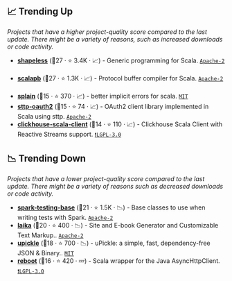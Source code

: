 ## 📈 Trending Up

_Projects that have a higher project-quality score compared to the last update. There might be a variety of reasons, such as increased downloads or code activity._

- <b><a href="https://github.com/milessabin/shapeless">shapeless</a></b> (🥇27 ·  ⭐ 3.4K · 📈) - Generic programming for Scala. <code><a href="http://bit.ly/3nYMfla">Apache-2</a></code> <code><img src="https://scalac.io/wp-content/uploads/2021/02/image-125-1.svg" style="display:inline;" width="13" height="13"></code> <code><img src="https://www.scala-js.org/assets/img/scala-js-logo.svg" style="display:inline;" width="13" height="13"></code>
- <b><a href="https://github.com/scalapb/ScalaPB">scalapb</a></b> (🥇27 ·  ⭐ 1.3K · 📈) - Protocol buffer compiler for Scala. <code><a href="http://bit.ly/3nYMfla">Apache-2</a></code> <code><img src="https://scalac.io/wp-content/uploads/2021/02/image-125-1.svg" style="display:inline;" width="13" height="13"></code> <code><img src="https://www.scala-js.org/assets/img/scala-js-logo.svg" style="display:inline;" width="13" height="13"></code>
- <b><a href="https://github.com/tek/splain">splain</a></b> (🥉15 ·  ⭐ 370 · 📈) - better implicit errors for scala. <code><a href="http://bit.ly/34MBwT8">MIT</a></code>
- <b><a href="https://github.com/polyvariant/sttp-oauth2">sttp-oauth2</a></b> (🥈15 ·  ⭐ 74 · 📈) - OAuth2 client library implemented in Scala using sttp. <code><a href="http://bit.ly/3nYMfla">Apache-2</a></code>
- <b><a href="https://github.com/crobox/clickhouse-scala-client">clickhouse-scala-client</a></b> (🥉14 ·  ⭐ 110 · 📈) - Clickhouse Scala Client with Reactive Streams support. <code><a href="http://bit.ly/37RvQcA">❗️LGPL-3.0</a></code>

## 📉 Trending Down

_Projects that have a lower project-quality score compared to the last update. There might be a variety of reasons such as decreased downloads or code activity._

- <b><a href="https://github.com/holdenk/spark-testing-base">spark-testing-base</a></b> (🥈21 ·  ⭐ 1.5K · 📉) - Base classes to use when writing tests with Spark. <code><a href="http://bit.ly/3nYMfla">Apache-2</a></code>
- <b><a href="https://github.com/typelevel/Laika">laika</a></b> (🥇20 ·  ⭐ 400 · 📉) - Site and E-book Generator and Customizable Text Markup.. <code><a href="http://bit.ly/3nYMfla">Apache-2</a></code> <code><img src="https://scalac.io/wp-content/uploads/2021/02/image-125-1.svg" style="display:inline;" width="13" height="13"></code> <code><img src="https://www.scala-js.org/assets/img/scala-js-logo.svg" style="display:inline;" width="13" height="13"></code>
- <b><a href="https://github.com/com-lihaoyi/upickle">upickle</a></b> (🥈18 ·  ⭐ 700 · 📉) - uPickle: a simple, fast, dependency-free JSON & Binary.. <code><a href="http://bit.ly/34MBwT8">MIT</a></code> <code><img src="https://scalac.io/wp-content/uploads/2021/02/image-125-1.svg" style="display:inline;" width="13" height="13"></code> <code><img src="https://www.scala-js.org/assets/img/scala-js-logo.svg" style="display:inline;" width="13" height="13"></code>
- <b><a href="https://github.com/dispatch/reboot">reboot</a></b> (🥉16 ·  ⭐ 420 · 💤) - Scala wrapper for the Java AsyncHttpClient. <code><a href="http://bit.ly/37RvQcA">❗️LGPL-3.0</a></code>

